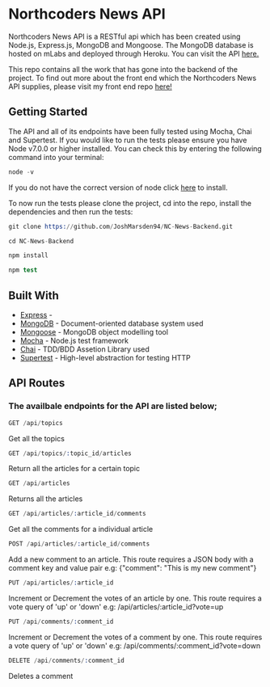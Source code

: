 # Northcoders News API

Northcoders News API is a RESTful api which has been created using Node.js, Express.js, MongoDB and Mongoose. The MongoDB database is hosted on mLabs and deployed through Heroku. You can visit the API [here.](https://gentle-wave-92796.herokuapp.com/api)

This repo contains all the work that has gone into the backend of the project. To find out more about the front end which the Northcoders News API supplies, please visit my front end repo [here!](https://github.com/JoshMarsden94/NC-News-Frontend)


## Getting Started

The API and all of its endpoints have been fully tested using Mocha, Chai and Supertest. If you would like to run the tests please ensure you have Node v7.0.0 or higher installed. You can check this by entering the following command into your terminal:
```s
node -v
```
If you do not have the correct version of node click [here](https://nodejs.org/en/download/) to install.

To now run the tests please clone the project, cd into the repo, install the dependencies and then run the tests:
```s
git clone https://github.com/JoshMarsden94/NC-News-Backend.git

cd NC-News-Backend

npm install

npm test
```


## Built With

- [Express](https://expressjs.com/) - 
- [MongoDB](https://www.mongodb.com/) - Document-oriented database system used
- [Mongoose](http://mongoosejs.com/) - MongoDB object modelling tool
- [Mocha](https://mochajs.org/) - Node.js test framework
- [Chai](http://chaijs.com/) - TDD/BDD Assetion Library used
- [Supertest](https://github.com/visionmedia/supertest) - High-level abstraction for testing HTTP


## API Routes

### The availbale endpoints for the API are listed below;

```s
GET /api/topics
```
Get all the topics

```s
GET /api/topics/:topic_id/articles
```
Return all the articles for a certain topic

```s
GET /api/articles
```
Returns all the articles

```s
GET /api/articles/:article_id/comments
```
Get all the comments for a individual article

```s
POST /api/articles/:article_id/comments
```
Add a new comment to an article. This route requires a JSON body with a comment key and value pair e.g: {"comment": "This is my new comment"}

```s
PUT /api/articles/:article_id
```
Increment or Decrement the votes of an article by one. This route requires a vote query of 'up' or 'down' e.g: /api/articles/:article_id?vote=up

```s
PUT /api/comments/:comment_id
```
Increment or Decrement the votes of a comment by one. This route requires a vote query of 'up' or 'down' e.g: /api/comments/:comment_id?vote=down

```s
DELETE /api/comments/:comment_id
```
Deletes a comment

